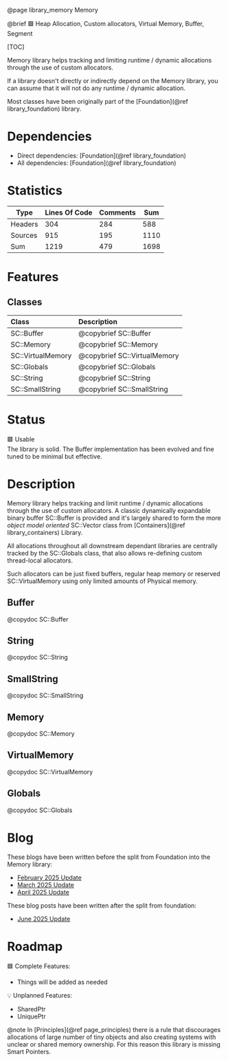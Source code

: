 @page library_memory Memory

@brief 🟩 Heap Allocation, Custom allocators, Virtual Memory, Buffer, Segment

[TOC]

Memory library helps tracking and limiting runtime / dynamic allocations through the use of custom allocators.

If a library doesn't directly or indirectly depend on the Memory library, you can assume that it will not do any runtime / dynamic allocation.

Most classes have been originally part of the [Foundation](@ref library_foundation) library.

# Dependencies
- Direct dependencies: [Foundation](@ref library_foundation)
- All dependencies: [Foundation](@ref library_foundation)

# Statistics
| Type      | Lines Of Code | Comments  | Sum   |
|-----------|---------------|-----------|-------|
| Headers   | 304			| 284		| 588	|
| Sources   | 915			| 195		| 1110	|
| Sum       | 1219			| 479		| 1698	|

# Features

## Classes
| Class                     | Description
|:--------------------------|:--------------------------------|
| SC::Buffer                | @copybrief SC::Buffer
| SC::Memory                | @copybrief SC::Memory
| SC::VirtualMemory         | @copybrief SC::VirtualMemory
| SC::Globals               | @copybrief SC::Globals
| SC::String                | @copybrief SC::String
| SC::SmallString           | @copybrief SC::SmallString

# Status
🟩 Usable  
The library is solid. The Buffer implementation has been evolved and fine tuned to be minimal but effective.

# Description
Memory library helps tracking and limit runtime / dynamic allocations through the use of custom allocators.
A classic dynamically expandable binary buffer SC::Buffer is provided and it's largely shared to form the more _object model oriented_ SC::Vector class from [Containers](@ref library_containers) Library.

All allocations throughout all downstream dependant libraries are centrally tracked by the SC::Globals class, that also allows re-defining custom thread-local allocators.

Such allocators can be just fixed buffers, regular heap memory or reserved SC::VirtualMemory using only limited amounts of Physical memory.

## Buffer
@copydoc SC::Buffer

## String
@copydoc SC::String

## SmallString
@copydoc SC::SmallString

## Memory
@copydoc SC::Memory

## VirtualMemory
@copydoc SC::VirtualMemory

## Globals
@copydoc SC::Globals

# Blog

These blogs have been written before the split from Foundation into the Memory library:

- [February 2025 Update](https://pagghiu.github.io/site/blog/2025-02-28-SaneCppLibrariesUpdate.html)
- [March 2025 Update](https://pagghiu.github.io/site/blog/2025-03-31-SaneCppLibrariesUpdate.html)
- [April 2025 Update](https://pagghiu.github.io/site/blog/2025-04-30-SaneCppLibrariesUpdate.html)

These blog posts have been written after the split from foundation:

- [June 2025 Update](https://pagghiu.github.io/site/blog/2025-06-30-SaneCppLibrariesUpdate.html)

# Roadmap

🟦 Complete Features:
- Things will be added as needed

💡 Unplanned Features:  

- SharedPtr
- UniquePtr

@note In [Principles](@ref page_principles) there is a rule that discourages allocations of large number of tiny objects and also creating systems with unclear or shared memory ownership.
For this reason this library is missing Smart Pointers.

